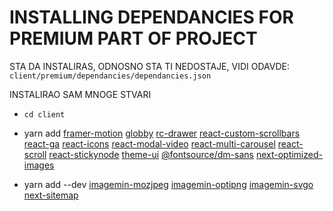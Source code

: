 # INSTALLING DEPENDANCIES FOR PREMIUM PART OF PROJECT

STA DA INSTALIRAS, ODNOSNO STA TI NEDOSTAJE, VIDI ODAVDE: `client/premium/dependancies/dependancies.json`

INSTALIRAO SAM MNOGE STVARI

- `cd client`

- yarn add [framer-motion](https://www.npmjs.com/package/framer-motion) [globby](https://www.npmjs.com/package/globby) [rc-drawer](https://www.npmjs.com/package/rc-drawer) [react-custom-scrollbars](https://www.npmjs.com/package/react-custom-scrollbars) [react-ga](https://www.npmjs.com/package/react-ga) [react-icons](https://www.npmjs.com/package/react-icons) [react-modal-video](https://www.npmjs.com/package/react-modal-video) [react-multi-carousel](https://www.npmjs.com/package/react-multi-carousel) [react-scroll](https://www.npmjs.com/package/react-scroll) [react-stickynode](https://www.npmjs.com/package/react-stickynode) [theme-ui](https://www.npmjs.com/package/theme-ui) [@fontsource/dm-sans](https://fontsource.org/fonts/dm-sans) [next-optimized-images](https://www.npmjs.com/package/next-optimized-images)

- yarn add --dev [imagemin-mozjpeg](https://www.npmjs.com/package/imagemin-mozjpeg) [imagemin-optipng](https://www.npmjs.com/package/imagemin-optipng) [imagemin-svgo](https://www.npmjs.com/package/imagemin-svgo) [next-sitemap](https://www.npmjs.com/package/next-sitemap)
